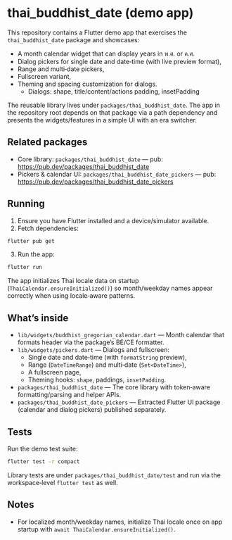 # thai_buddhist_date (demo app)

This repository contains a Flutter demo app that exercises the `thai_buddhist_date` package and showcases:

- A month calendar widget that can display years in พ.ศ. or ค.ศ.
- Dialog pickers for single date and date‑time (with live preview format),
- Range and multi‑date pickers,
- Fullscreen variant,
- Theming and spacing customization for dialogs.
  - Dialogs: shape, title/content/actions padding, insetPadding

The reusable library lives under `packages/thai_buddhist_date`. The app in the repository root depends on that package via a path dependency and presents the widgets/features in a simple UI with an era switcher.

## Related packages

- Core library: `packages/thai_buddhist_date` — pub: https://pub.dev/packages/thai_buddhist_date
- Pickers & calendar UI: `packages/thai_buddhist_date_pickers` — pub: https://pub.dev/packages/thai_buddhist_date_pickers

## Running

1. Ensure you have Flutter installed and a device/simulator available.
2. Fetch dependencies:

```bash
flutter pub get
```

3. Run the app:

```bash
flutter run
```

The app initializes Thai locale data on startup (`ThaiCalendar.ensureInitialized()`) so month/weekday names appear correctly when using locale‑aware patterns.

## What’s inside

- `lib/widgets/buddhist_gregorian_calendar.dart` — Month calendar that formats header via the package’s BE/CE formatter.
- `lib/widgets/pickers.dart` — Dialogs and fullscreen:
  - Single date and date‑time (with `formatString` preview),
  - Range (`DateTimeRange`) and multi‑date (`Set<DateTime>`),
  - A fullscreen page,
  - Theming hooks: `shape`, paddings, `insetPadding`.
- `packages/thai_buddhist_date` — The core library with token‑aware formatting/parsing and helper APIs.
- `packages/thai_buddhist_date_pickers` — Extracted Flutter UI package (calendar and dialog pickers) published separately.

## Tests

Run the demo test suite:

```bash
flutter test -r compact
```

Library tests are under `packages/thai_buddhist_date/test` and run via the workspace‑level `flutter test` as well.

## Notes

- For localized month/weekday names, initialize Thai locale once on app startup with `await ThaiCalendar.ensureInitialized()`.
